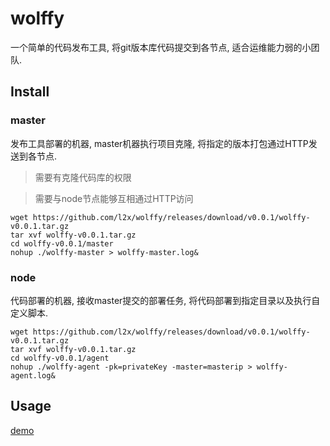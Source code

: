 wolffy
============
一个简单的代码发布工具, 将git版本库代码提交到各节点, 适合运维能力弱的小团队.

## Install

### master

发布工具部署的机器, master机器执行项目克隆, 将指定的版本打包通过HTTP发送到各节点.

> 需要有克隆代码库的权限

> 需要与node节点能够互相通过HTTP访问

```
wget https://github.com/l2x/wolffy/releases/download/v0.0.1/wolffy-v0.0.1.tar.gz 
tar xvf wolffy-v0.0.1.tar.gz
cd wolffy-v0.0.1/master
nohup ./wolffy-master > wolffy-master.log&
```

### node

代码部署的机器, 接收master提交的部署任务, 将代码部署到指定目录以及执行自定义脚本.

```
wget https://github.com/l2x/wolffy/releases/download/v0.0.1/wolffy-v0.0.1.tar.gz 
tar xvf wolffy-v0.0.1.tar.gz
cd wolffy-v0.0.1/agent
nohup ./wolffy-agent -pk=privateKey -master=masterip > wolffy-agent.log&
```

## Usage

[demo]()


